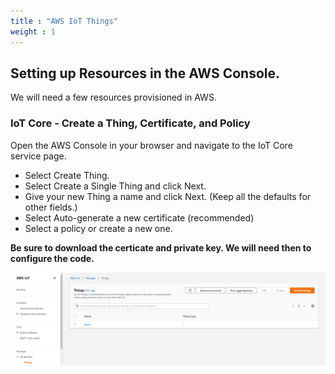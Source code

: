 ```yaml
---
title : "AWS IoT Things"
weight : 1
---
```


## Setting up Resources in the AWS Console.

We will need a few resources provisioned in AWS. 

### IoT Core - Create a Thing, Certificate, and Policy

Open the AWS Console in your browser and navigate to the IoT Core service page. 

- Select Create Thing.
- Select Create a Single Thing and click Next.
- Give your new Thing a name and click Next. (Keep all the defaults for other fields.)
- Select Auto-generate a new certificate (recommended)
- Select a policy or create a new one.

**Be sure to download the certicate and private key. We will need then to configure the code.**

![things](/static/create-thing.png)

